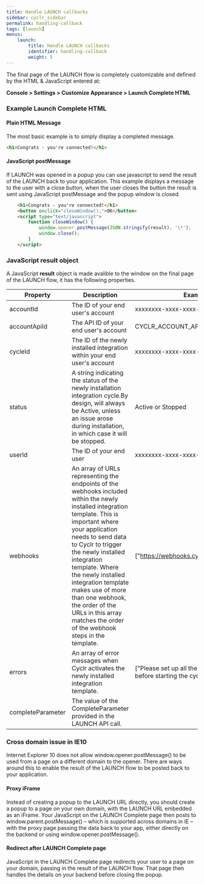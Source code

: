 ```yaml
---
title: Handle LAUNCH callbacks
sidebar: cyclr_sidebar
permalink: handling-callback
tags: [launch]
menus:
    launch:
        title: Handle LAUNCH callbacks
        identifier: handling-callback
        weight: 5
---
```


The final page of the LAUNCH flow is completely customizable and defined by the HTML &amp; JavaScript entered at:

**Console > Settings > Customize Appearance > Launch Complete HTML**

### Example Launch Complete HTML

#### Plain HTML Message

The most basic example is to simply display a completed message.

````html
<h1>Congrats - you're connected!</h1>
````

#### JavaScript postMessage

If LAUNCH was opened in a popup you can use javascript to send the result of the LAUNCH back to your application. This example displays a message to the user with a close button, when the user closes the button the result is sent using JavaScript postMessage and the popup window is closed.

```html
    <h1>Congrats - you're connected!</h1>
    <button onclick="closeWindow();">OK</button>
    <script type="text/javascript"> 
        function closeWindow() {
            window.opener.postMessage(JSON.stringify(result), '\*');
            window.close(); 
        }
    </script>
```

### JavaScript result object

A JavaScript **result** object is made avalible to the window on the final page of the LAUNCH flow, it has the following properties.

| Property | Description | Example |
| --- | --- | --- |
| accountId | The ID of your end user's account | xxxxxxxx-xxxx-xxxx-xxxx-xxxxxxxxxxxx |
| accountApiId | The API ID of your end user's account | CYCLR_ACCOUNT_API_ID |
| cycleId | The ID of the newly installed integration within your end user's account | xxxxxxxx-xxxx-xxxx-xxxx-xxxxxxxxxxxx |
| status | A string indicating the status of the newly installation integration cycle.By design, will always be Active, unless an issue arose during installation, in which case it will be stopped. | Active or Stopped |
| userId | The ID of your end user | xxxxxxxx-xxxx-xxxx-xxxx-xxxxxxxxxxxx |
| webhooks | An array of URLs representing the endpoints of the webhooks included within the newly installed integration template. This is important where your application needs to send data to Cyclr to trigger the newly installed integration template. Where the newly installed integration template makes use of more than one webhook, the order of the URLs in this array matches the order of the webhook steps in the template. | ["https://webhooks.cyclr.com/Jd78JHd9"] |
| errors | An array of error messages when Cyclr activates the newly installed integration template. | ["Please set up all the steps correctly before starting the cycle."] |
| completeParameter | The value of the CompleteParameter provided in the LAUNCH API call. | |

### Cross domain issue in IE10

Internet Explorer 10 does not allow window.opener.postMessage() to be used from a page on a different domain to the opener. There are ways around this to enable the result of the LAUNCH flow to be posted back to your application.

#### Proxy iFrame

Instead of creating a popup to the LAUNCH URL directly, you should create a popup to a page on your own domain, with the LAUNCH URL embedded as an iFrame. Your JavaScript on the LAUNCH Complete page then posts to window.parent.postMessage() – which is supported across domains in IE – with the proxy page passing the data back to your app, either directly on the backend or using window.opener.postMessage().

#### Redirect after LAUNCH Complete page

JavaScript in the LAUNCH Complete page redirects your user to a page on your domain, passing in the result of the LAUNCH flow. That page then handles the details on your backend before closing the popup.
